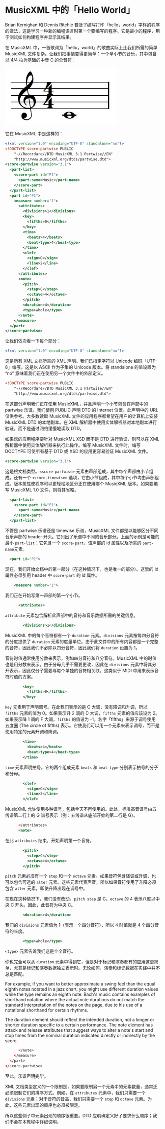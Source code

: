 # MusicXML 中的「Hello World」

Brian Kernighan 和 Dennis Ritchie 普及了编写打印「hello，world」字样的程序的做法，这是学习一种新的编程语言时第一个要编写的程序。它是最小的程序，用于测试如何构建程序并显示其结果。

在 MusicXML 中，一首歌词为「hello，world」的歌曲实际上比我们所需的简单 MusicXML 文件复杂。让我们把事情变得更简单：一个单小节的音乐，其中包含以 4/4 拍为基础的中音 C 的全音符：

![Hello World in MusicXML](../assets/01.jpg)

它在 MusicXML 中是这样的：

```xml
<?xml version="1.0" encoding="UTF-8" standalone="no"?>
<!DOCTYPE score-partwise PUBLIC
    "-//Recordare//DTD MusicXML 3.1 Partwise//EN"
    "http://www.musicxml.org/dtds/partwise.dtd">
<score-partwise version="3.1">
  <part-list>
    <score-part id="P1">
      <part-name>Music</part-name>
    </score-part>
  </part-list>
  <part id="P1">
    <measure number="1">
      <attributes>
        <divisions>1</divisions>
        <key>
          <fifths>0</fifths>
        </key>
        <time>
          <beats>4</beats>
          <beat-type>4</beat-type>
        </time>
        <clef>
          <sign>G</sign>
          <line>2</line>
        </clef>
      </attributes>
      <note>
        <pitch>
          <step>C</step>
          <octave>4</octave>
        </pitch>
        <duration>4</duration>
        <type>whole</type>
      </note>
    </measure>
  </part>
</score-partwise>
```

让我们依次看一下每个部分：

```xml
<?xml version="1.0" encoding="UTF-8" standalone="no"?>
```

这是所有 XML 文档所需的 XML 声明。我们已指定字符以 Unicode 编码「UTF-8」编写。这是以 ASCII 作为子集的 Unicode 版本。将 standalone 的值设置为 “no” 意味着我们正在使用另一个文件中的外部定义。

```xml
<!DOCTYPE score-partwise PUBLIC
    "-//Recordare//DTD MusicXML 3.1 Partwise//EN"
    "http://www.musicxml.org/dtds/partwise.dtd">
```

在这部分声明我们正在使用 MusicXML，并且声明一个小节包含在声部中的 partwise 乐谱。我们使用 PUBLIC 声明 DTD 的 Internet 位置。此声明中的 URL 仅供参考。大多数读取 MusicXML 文件的应用程序都希望在用户的计算机上安装 MusicXML DTD 的本地副本。在 XML 解析器中使用实体解析器对本地副本进行验证，而不是通过网络缓慢地读取 DTD。

如果您的应用程序要针对 MusicXML XSD 而不是 DTD 进行验证，则可以在 XML 解析器中使用实体解析器来执行此操作。编写 MusicXML 文件时，编写 DOCTYPE 可使所有基于 DTD 或 XSD 的应用更容易验证 MusicXML 文件。

```xml
<score-partwise version="3.1">
```

这是根文档类型。`<score-partwise>` 元素由声部组成，其中每个声部由小节组成。还有一个 `<score-timewise>` 选项，它由小节组成，其中每个小节均由声部组成。版本属性使程序可以更轻松地区分正在使用哪个 MusicXML 版本。如果要编写 MusicXML 1.0 文件，则将其省略。

```xml
  <part-list>
    <score-part id="P1">
      <part-name>Music</part-name>
    </score-part>
  </part-list>
```

不管是 partwise 乐谱还是 timewise 乐谱，MusicXML 文件都是以能够区分不同音乐声部的 header 开头。它列出了乐谱中不同的音乐部分。上面的示例是可能的最小 `part-list`：它包含一个 `score-part`，该声部的 id 属性以及所需的 `part-name`元素。

```xml
  <part id="P1">
```

现在，我们开始文档中的第一部分（在这种情况下，也是唯一的部分）。这里的 id 属性必须引用 header 中 `score-part` 的 id 属性。

```xml
    <measure number="1">
```

我们正在开始写第一声部的第一个小节。

```xml
      <attributes>
```

`attribute` 元素包含解析此声部中的音符和音乐数据所需的关键信息。

```xml
        <divisions>1</divisions>
```

MusicXML 中的每个音符都有一个 `duration` 元素。`divisions` 元素按每四分音符的分度提供了 `duration` 元素的度量单位。由于此文件中的所有内容都是一个完整的音符，因此我们不必除以四分音符，因此我们将 `duration` 设置为 1。

音符时值通常使用分数来表示，例如四分音符和八分音符。MusicXML 中的时值也是用分数来表示。由于分母几乎不需要更改，因此在 `divisions` 元素中将其分开表示，因此仅分子需要与每个单独的音符相关联。这类似于 MIDI 中用来表示音符时值的方案。

```xml
        <key>
          <fifths>0</fifths>
        </key>
```

`key` 元素用于声明调号。在此我们表示的是 C 大调，没有降调和升调，所以 `fifths` 元素的值为 0。如果表示升 2 调的 D 大调，`fifths` 元素的值应该设为 2。如果表示降 1 调的 F 大调，`fifths` 的值设为 -1。名字「fifths」来源于调号使用五度圈 (The circle of fifths) 表示。它使我们可以用一个元素来表示调号，而不是使用特定的元素升调和降调。

```xml
        <time>
          <beats>4</beats>
          <beat-type>4</beat-type>
        </time>
```

`time` 元素声明拍号。它的两个组成元素 `beats` 和 `beat-type` 分别表示拍号的分子和分母。

```xml
        <clef>
          <sign>G</sign>
          <line>2</line>
        </clef>
```

MusicXML 允许使用多种谱号，包括今天不再使用的。此处，标准高音谱号由五线谱第二行上的 G 谱号表示（例：五线谱从底部开始的第二行是 G）。

```xml
      </attributes>
      <note>
```

在此 `attributes` 结束，开始声明第一个音符。

```xml
        <pitch>
          <step>C</step>
          <octave>4</octave>
        </pitch>
```

`pitch` 元素必须有一个 `step` 和一个 `octave` 元素。如果音符包含降调或升调，也可以包含可选的 `alter` 元素。这些元素代表声音，所以如果音符使用了升降必须包含 `alter` 元素，即使升降出现在调号中。

在现在这种情况下，我们没有改动。`pitch step` 是 C。`octave` 的 4 表示八度以中央 C 开头。因此，此音符为中央 C。

```xml
        <duration>4</duration>
```

我们的 `divisions` 元素值为 1（表示一个四分音符），所以 4 时值就是 4 个四分音符的长度。

```xml
        <type>whole</type>
```

`<type>` 元素告诉我们这是个全音符。

你也完全可以从 `duration` 元素中得到它，但是对于标记和演奏都有的应用这更简单，尤其是标记和演奏数据独立表示时。无论如何，演奏和标记数据在实践中并不总是匹配。

For example, if you want to better approximate a swing feel than the equal eighth notes notated in a jazz chart, you might use different duration values while the type remains an eighth note. Bach's music contains examples of shorthand notation where the actual note durations do not match the standard interpretation of the notes on the page, due to his use of a notational shorthand for certain rhythms.

The duration element should reflect the intended duration, not a longer or shorter duration specific to a certain performance. The note element has attack and release attributes that suggest ways to alter a note's start and stop times from the nominal duration indicated directly or indirectly by the score.

```xml
      </note>
    </measure>
  </part>
</score-partwise>
```

至此，乐谱声明完毕。

XML 文档类型定义的一个限制是，如果要限制另一个元素中的元素数量，通常还必须限制它们的排序方式。例如，在 `attributes` 元素中，我们只需要一个 `divisions` 元素；对于音符的音高，我们只需要一个 `step` 和 `octave` 元素。为此，这些元素出现的顺序也必须被限定。

所以这些例子中元素出现的顺序很重要。DTD 应明确定义好了要求什么顺序；我们不会在本教程中详细说明。
